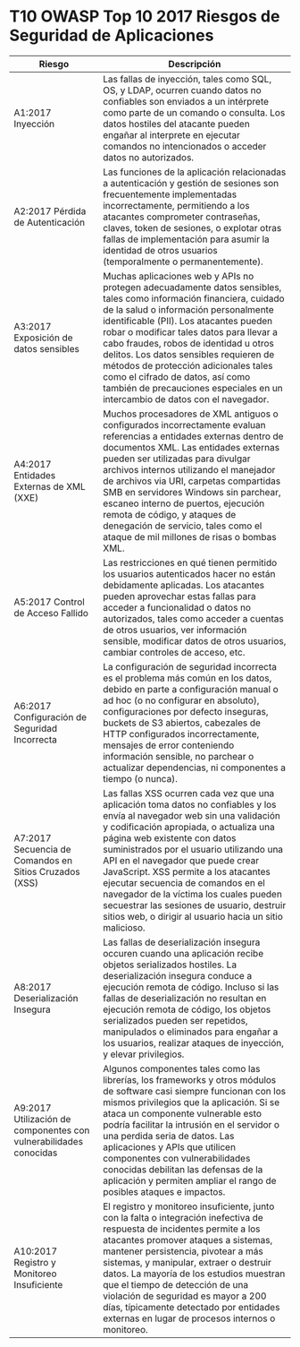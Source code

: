 # T10 OWASP Top 10 2017 Riesgos de Seguridad de Aplicaciones
| Riesgo | Descripción |
| -- | -- |
| A1:2017 Inyección | Las fallas de inyección, tales como SQL, OS, y LDAP, ocurren cuando datos no confiables son enviados a un intérprete como parte de un comando o consulta. Los datos hostiles del atacante pueden engañar al interprete en ejecutar comandos no intencionados o acceder datos no autorizados. |
| A2:2017 Pérdida de Autenticación | Las funciones de la aplicación relacionadas a autenticación y gestión de sesiones son frecuentemente implementadas incorrectamente, permitiendo a los atacantes comprometer contraseñas, claves, token de sesiones, o explotar otras fallas de implementación para asumir la identidad de otros usuarios (temporalmente o permanentemente).
| A3:2017 Exposición de datos sensibles | Muchas aplicaciones web y APIs no protegen adecuadamente datos sensibles, tales como información financiera, cuidado de la salud o información personalmente identificable (PII). Los atacantes pueden robar o modificar tales datos para llevar a cabo fraudes, robos de identidad u otros delitos. Los datos sensibles requieren de métodos de protección adicionales tales como el cifrado de datos, así como también de precauciones especiales en un intercambio de datos con el navegador. |
| A4:2017 Entidades Externas de XML (XXE) | Muchos procesadores de XML antiguos o configurados incorrectamente evaluan referencias a entidades externas dentro de documentos XML. Las entidades externas pueden ser utilizadas para divulgar archivos internos utilizando el manejador de archivos via URI, carpetas compartidas SMB en servidores Windows sin parchear, escaneo interno de puertos, ejecución remota de código, y ataques de denegación de servicio, tales como el ataque de mil millones de risas o bombas XML. |
| A5:2017 Control de Acceso Fallido | Las restricciones en qué tienen permitido los usuarios autenticados hacer no están debidamente aplicadas. Los atacantes pueden aprovechar estas fallas para acceder a funcionalidad o datos no autorizados, tales como acceder a cuentas de otros usuarios, ver información sensible, modificar datos de otros usuarios, cambiar controles de acceso, etc. |
| A6:2017 Configuración de Seguridad Incorrecta | La configuración de seguridad incorrecta es el problema más común en los datos, debido en parte a configuración manual o ad hoc (o no configurar en absoluto), configuraciones por defecto inseguras, buckets de S3 abiertos, cabezales de HTTP configurados incorrectamente, mensajes de error conteniendo información sensible, no parchear o actualizar dependencias, ni componentes a tiempo (o nunca). |
| A7:2017 Secuencia de Comandos en Sitios Cruzados (XSS) | Las fallas XSS ocurren cada vez que una aplicación toma datos no confiables y los envía al navegador web sin una validación y codificación apropiada, o actualiza una página web existente con datos suministrados por el usuario utilizando una API en el navegador que puede crear JavaScript. XSS permite a los atacantes ejecutar secuencia de comandos en el navegador de la víctima los cuales pueden secuestrar las sesiones de usuario, destruir sitios web, o dirigir al usuario hacia un sitio malicioso. |
| A8:2017 Deserialización Insegura | Las fallas de deserialización insegura occuren cuando una aplicación recibe objetos serializados hostiles. La deserialización insegura conduce a ejecución remota de código. Incluso si las fallas de deserialización no resultan en ejecución remota de código, los objetos serializados pueden ser repetidos, manipulados o eliminados para engañar a los usuarios, realizar ataques de inyección, y elevar privilegios. |
| A9:2017 Utilización de componentes con vulnerabilidades conocidas | Algunos componentes tales como las librerías, los frameworks y otros módulos de software casi siempre funcionan con los mismos privilegios que la aplicación. Si se ataca un componente vulnerable esto podría facilitar la intrusión en el servidor o una perdida seria de datos. Las aplicaciones y APIs que utilicen componentes con vulnerabilidades conocidas debilitan las defensas de la aplicación y permiten ampliar el rango de posibles ataques e impactos. |
| A10:2017 Registro y Monitoreo Insuficiente | El registro y monitoreo insuficiente, junto con la falta o integración inefectiva de respuesta de incidentes permite a los atacantes promover ataques a sistemas, mantener persistencia, pivotear a más sistemas, y manipular, extraer o destruir datos. La mayoría de los estudios muestran que el tiempo de detección de una violación de seguridad es mayor a 200 días, típicamente detectado por entidades externas en lugar de procesos internos o monitoreo. |
